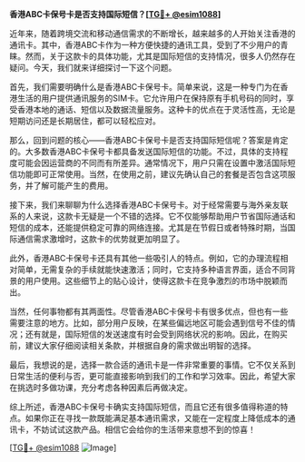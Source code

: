 **香港ABC卡保号卡是否支持国际短信？[[TG💪+ @esim1088](https://t.me/s/esim1088)]**

近年来，随着跨境交流和移动通信需求的不断增长，越来越多的人开始关注香港的通讯卡。其中，香港ABC卡作为一种方便快捷的通讯工具，受到了不少用户的青睐。然而，关于这款卡的具体功能，尤其是国际短信的支持情况，很多人仍然存在疑问。今天，我们就来详细探讨一下这个问题。

首先，我们需要明确什么是香港ABC卡保号卡。简单来说，这是一种专门为在香港生活的用户提供通讯服务的SIM卡。它允许用户在保持原有手机号码的同时，享受香港本地的通话、短信以及数据流量服务。这种卡的优点在于灵活性高，无论是短期访问还是长期居住，都可以轻松应对。

那么，回到问题的核心——香港ABC卡保号卡是否支持国际短信呢？答案是肯定的。大多数香港ABC卡保号卡都具备发送国际短信的功能。不过，具体的支持程度可能会因运营商的不同而有所差异。通常情况下，用户只需在设置中激活国际短信功能即可正常使用。当然，在使用之前，建议先确认自己的套餐是否包含这项服务，并了解可能产生的费用。

接下来，我们来聊聊为什么选择香港ABC卡保号卡。对于经常需要与海外亲友联系的人来说，这款卡无疑是一个不错的选择。它不仅能够帮助用户节省国际通话和短信的成本，还能提供稳定可靠的网络连接。尤其是在节假日或者特殊时期，当国际通信需求激增时，这款卡的优势就更加明显了。

此外，香港ABC卡保号卡还具有其他一些吸引人的特点。例如，它的办理流程相对简单，无需复杂的手续就能快速激活；同时，它支持多种语言界面，适合不同背景的用户使用。这些细节上的贴心设计，使得这款卡在竞争激烈的市场中脱颖而出。

当然，任何事物都有其两面性。尽管香港ABC卡保号卡有很多优点，但也有一些需要注意的地方。比如，部分用户反映，在某些偏远地区可能会遇到信号不佳的情况；还有就是，国际短信的发送速度有时会受到网络状况的影响。因此，在购买前，建议大家仔细阅读相关条款，并根据自身的需求做出明智的选择。

最后，我想说的是，选择一款合适的通讯卡是一件非常重要的事情。它不仅关系到日常生活的便利与否，更可能直接影响到我们的工作和学习效率。因此，希望大家在挑选时多做功课，充分考虑各种因素后再做决定。

综上所述，香港ABC卡保号卡确实支持国际短信，而且它还有很多值得称道的特点。如果你正在寻找一款既能满足基本通讯需求，又能在一定程度上降低成本的通讯卡，不妨试试这款产品。相信它会给你的生活带来意想不到的惊喜！

[[TG💪+ @esim1088](https://t.me/s/esim1088) ![Image](https://i.postimg.cc/4NQfJmqS/Snipaste-2025-05-13-00-14-12.png)]